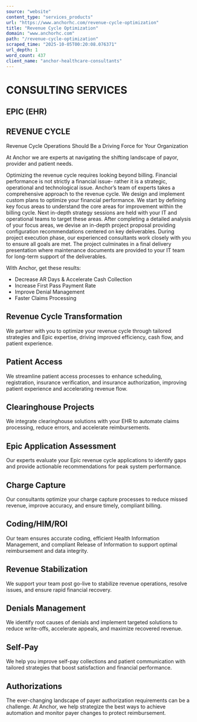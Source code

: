 ```yaml
---
source: "website"
content_type: "services_products"
url: "https://www.anchorhc.com/revenue-cycle-optimization"
title: "Revenue Cycle Optimization"
domain: "www.anchorhc.com"
path: "/revenue-cycle-optimization"
scraped_time: "2025-10-05T00:20:08.076371"
url_depth: 1
word_count: 437
client_name: "anchor-healthcare-consultants"
---
```


# CONSULTING SERVICES

## EPIC (EHR)

## REVENUE CYCLE

Revenue Cycle Operations Should Be a Driving Force for Your Organization

At Anchor we are experts at navigating the shifting landscape of payor, provider and patient needs.

Optimizing the revenue cycle requires looking beyond billing. Financial performance is not strictly a financial issue- rather it is a strategic, operational and technological issue. Anchor’s team of experts takes a comprehensive approach to the revenue cycle. We design and implement custom plans to optimize your financial performance. We start by defining key focus areas to understand the core areas for improvement within the billing cycle. Next in-depth strategy sessions are held with your IT and operational teams to target these areas. After completing a detailed analysis of your focus areas, we devise an in-depth project proposal providing configuration recommendations centered on key deliverables. During project execution phase, our experienced consultants work closely with you to ensure all goals are met. The project culminates in a final delivery presentation where maintenance documents are provided to your IT team for long-term support of the deliverables.

With Anchor, get these results:

* Decrease AR Days & Accelerate Cash Collection
* Increase First Pass Payment Rate
* Improve Denial Management
* Faster Claims Processing

## Revenue Cycle Transformation

We partner with you to optimize your revenue cycle through tailored strategies and Epic expertise, driving improved efficiency, cash flow, and patient experience.

## Patient Access

We streamline patient access processes to enhance scheduling, registration, insurance verification, and insurance authorization, improving patient experience and accelerating revenue flow.

## Clearinghouse Projects

We integrate clearinghouse solutions with your EHR to automate claims processing, reduce errors, and accelerate reimbursements.

## Epic Application Assessment

Our experts evaluate your Epic revenue cycle applications to identify gaps and provide actionable recommendations for peak system performance.

## Charge Capture

Our consultants optimize your charge capture processes to reduce missed revenue, improve accuracy, and ensure timely, compliant billing.

## Coding/HIM/ROI

Our team ensures accurate coding, efficient Health Information Management, and compliant Release of Information to support optimal reimbursement and data integrity.

## Revenue Stabilization

We support your team post go-live to stabilize revenue operations, resolve issues, and ensure rapid financial recovery.

## Denials Management

We identify root causes of denials and implement targeted solutions to reduce write-offs, accelerate appeals, and maximize recovered revenue.

## Self-Pay

We help you improve self-pay collections and patient communication with tailored strategies that boost satisfaction and financial performance.

## Authorizations

The ever-changing landscape of payer authorization requirements can be a challenge. At Anchor, we help strategize the best ways to achieve automation and monitor payer changes to protect reimbursement.